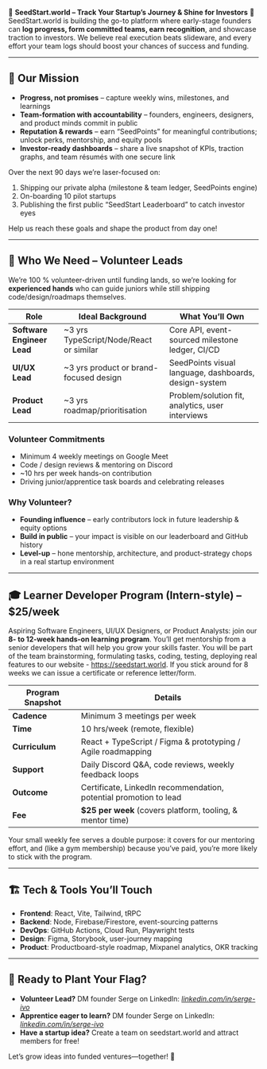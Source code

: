 🌟 **SeedStart.world – Track Your Startup’s Journey & Shine for Investors** 🚀
SeedStart.world is building the go-to platform where early-stage founders can **log progress, form committed teams, earn recognition**, and showcase traction to investors. We believe real execution beats slideware, and every effort your team logs should boost your chances of success and funding.

---

## 🌱 Our Mission

* **Progress, not promises** – capture weekly wins, milestones, and learnings
* **Team-formation with accountability** – founders, engineers, designers, and product minds commit in public
* **Reputation & rewards** – earn “SeedPoints” for meaningful contributions; unlock perks, mentorship, and equity pools
* **Investor-ready dashboards** – share a live snapshot of KPIs, traction graphs, and team résumés with one secure link

Over the next 90 days we’re laser-focused on:

1. Shipping our private alpha (milestone & team ledger, SeedPoints engine)
2. On-boarding 10 pilot startups
3. Publishing the first public “SeedStart Leaderboard” to catch investor eyes

Help us reach these goals and shape the product from day one!

---

## 🤝 Who We Need – Volunteer Leads

We’re 100 % volunteer-driven until funding lands, so we’re looking for **experienced hands** who can guide juniors while still shipping code/design/roadmaps themselves.

| Role                       | Ideal Background                         | What You’ll Own                                       |
| -------------------------- | ---------------------------------------- | ----------------------------------------------------- |
| **Software Engineer Lead** | \~3 yrs TypeScript/Node/React or similar | Core API, event-sourced milestone ledger, CI/CD       |
| **UI/UX Lead**             | \~3 yrs product or brand-focused design  | SeedPoints visual language, dashboards, design-system |
| **Product Lead**           | \~3 yrs roadmap/prioritisation           | Problem/solution fit, analytics, user interviews      |

### Volunteer Commitments

* Minimum 4 weekly meetings on Google Meet
* Code / design reviews & mentoring on Discord
* \~10 hrs per week hands-on contribution
* Driving junior/apprentice task boards and celebrating releases

### Why Volunteer?

* **Founding influence** – early contributors lock in future leadership & equity options
* **Build in public** – your impact is visible on our leaderboard and GitHub history
* **Level-up** – hone mentorship, architecture, and product-strategy chops in a real startup environment

---

## 🎓 Learner Developer Program (Intern-style) – \$25/week

Aspiring Software Engineers, UI/UX Designers, or Product Analysts: join our **8- to 12-week hands-on learning program**.
You’ll get mentorship from a senior developers that will help you grow your skills faster.
You will be part of the team brainstorming, formulating tasks, coding, testing, deploying real features to our website - https://seedstart.world.
If you stick around for 8 weeks we can issue a certificate or reference letter/form.

| Program Snapshot | Details                                                                  |
| ---------------- | ------------------------------------------------------------------------ |
| **Cadence**      | Minimum 3 meetings per week                                              |
| **Time**         | 10 hrs/week (remote, flexible)                                           |
| **Curriculum**   | React + TypeScript / Figma & prototyping / Agile roadmapping             |
| **Support**      | Daily Discord Q\&A, code reviews, weekly feedback loops                  |
| **Outcome**      | Certificate, LinkedIn recommendation, potential promotion to lead        |
| **Fee**          | **\$25 per week** (covers platform, tooling, & mentor time)              |

Your small weekly fee serves a double purpose: it covers for our mentoring effort, and (like a gym membership) because you’ve paid, you’re more likely to stick with the program.

---

## 🏗️ Tech & Tools You’ll Touch

* **Frontend**: React, Vite, Tailwind, tRPC
* **Backend**: Node, Firebase/Firestore, event-sourcing patterns
* **DevOps**: GitHub Actions, Cloud Run, Playwright tests
* **Design**: Figma, Storybook, user-journey mapping
* **Product**: Productboard-style roadmap, Mixpanel analytics, OKR tracking

---

## 📌 Ready to Plant Your Flag?

* **Volunteer Lead?** DM founder Serge on LinkedIn: *[linkedin.com/in/serge-ivo](https://www.linkedin.com/in/sergeivo/)*
* **Apprentice eager to learn?** DM founder Serge on LinkedIn: *[linkedin.com/in/serge-ivo](https://www.linkedin.com/in/sergeivo/)*
* **Have a startup idea?** Create a team on seedstart.world and attract members for free!

Let’s grow ideas into funded ventures—together! 🚀
